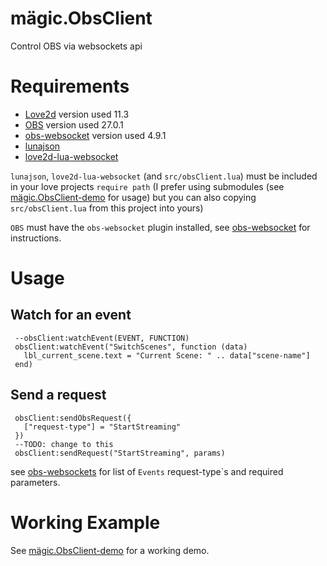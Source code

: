 # mägic.ObsClient
Control OBS via websockets api

# Requirements
- [Love2d](https://love2d.org) version used 11.3
- [OBS](https://obsproject.com) version used 27.0.1
- [obs-websocket](https://github.com/Palakis/obs-websocket/releases/tag/4.9.1) version used 4.9.1
- [lunajson](https://github.com/grafi-tt/lunajson)
- [love2d-lua-websocket](https://github.com/flaribbit/love2d-lua-websocket)

`lunajson`, `love2d-lua-websocket` (and `src/obsClient.lua`) must be included in your love projects `require path` (I prefer using submodules (see [mägic.ObsClient-demo](https://github.com/scawp/magic.ObsClient-demo) for usage) but you can also copying `src/obsClient.lua` from this project into yours)

 `OBS` must have the `obs-websocket` plugin installed, see [obs-websocket](https://github.com/Palakis/obs-websocket) for instructions.

 # Usage

## Watch for an event
 ```
  --obsClient:watchEvent(EVENT, FUNCTION)
  obsClient:watchEvent("SwitchScenes", function (data)
    lbl_current_scene.text = "Current Scene: " .. data["scene-name"]
  end)
 ```

 ## Send a request
 ```
  obsClient:sendObsRequest({
    ["request-type"] = "StartStreaming"
  })
  --TODO: change to this
  obsClient:sendRequest("StartStreaming", params)
```
see [obs-websockets](https://github.com/Palakis/obs-websocket/blob/4.x-current/docs/generated/protocol.md) for list of `Events` request-type`s and required parameters.

# Working Example

See [mägic.ObsClient-demo](https://github.com/scawp/magic.ObsClient-demo) for a working demo.